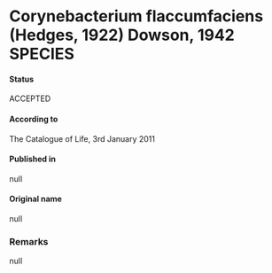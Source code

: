 # Corynebacterium flaccumfaciens (Hedges, 1922) Dowson, 1942 SPECIES

#### Status
ACCEPTED

#### According to
The Catalogue of Life, 3rd January 2011

#### Published in
null

#### Original name
null

### Remarks
null